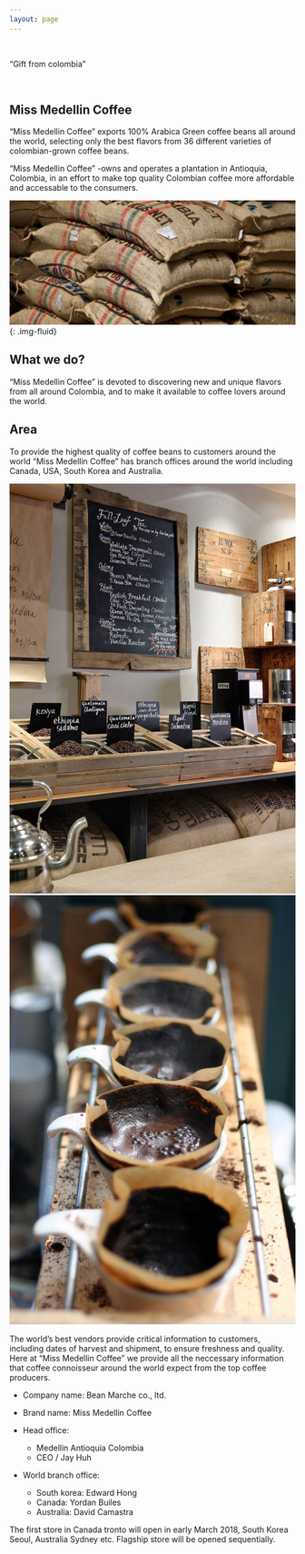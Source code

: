 ```yaml
---
layout: page
---
```


<div id="cover" class="jumbotron text-center py-5 mt-3">
  <p>&nbsp;</p>
  <span class="display-4">“Gift from colombia”</span>
  <p>&nbsp;</p>
</div>

## Miss Medellin Coffee

“Miss Medellin Coffee” exports 100% Arabica Green coffee beans all around the world, selecting only the best flavors from 36 different varieties of colombian-grown coffee beans.

“Miss Medellin Coffee” -owns and operates a plantation in Antioquia, Colombia, in an effort to make top quality Colombian coffee more affordable and accessable to the consumers.

![Coffee bags](/images/2-coffee-bag.jpg){: .img-fluid}

## What we do?

“Miss Medellin Coffee” is devoted to discovering new and unique flavors from all around Colombia, and to make it available to coffee lovers around the world.

## Area

To provide the highest quality of coffee beans to customers around the world “Miss Medellin Coffee” has branch offices around the world including Canada, USA, South Korea and Australia.

<div class="row">
  <div class="col"><img src="/images/3-shop.jpg" alt="Shop" class="img-fluid"></div>
  <div class="col"><img src="/images/4-lab.jpg" alt="Shop" class="img-fluid"></div>
</div>

The world’s best vendors provide critical information to customers, including dates of harvest and shipment, to ensure freshness and quality. Here at “Miss Medellin Coffee” we provide all the neccessary information that coffee connoisseur around the world expect from the top coffee producers.

- Company name: Bean Marche co., ltd.
- Brand name: Miss Medellin Coffee

- Head office:
  + Medellin Antioquia Colombia
  + CEO / Jay Huh

- World branch office:
  + South korea: Edward Hong
  + Canada: Yordan Builes
  + Australia: David Camastra

The first store in Canada tronto will open in early March 2018, South Korea Seoul, Australia Sydney etc. Flagship store will be opened sequentially.
